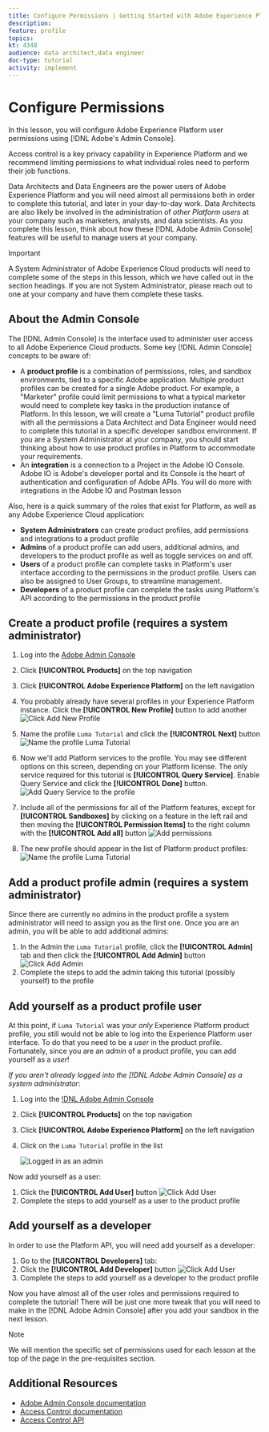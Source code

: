 ```yaml
---
title: Configure Permissions | Getting Started with Adobe Experience Platform for Data Architects and Data Engineers
description: 
feature: profile
topics: 
kt: 4348
audience: data architect,data engineer
doc-type: tutorial
activity: implement
---
```


# Configure Permissions

In this lesson, you will configure Adobe Experience Platform user permissions using [!DNL Adobe's Admin Console]. 

Access control is a key privacy capability in Experience Platform and we recommend limiting permissions to what individual roles need to perform their job functions. 

Data Architects and Data Engineers are the power users of Adobe Experience Platform and you will need almost all permissions both in order to complete this tutorial, and later in your day-to-day work. Data Architects are also likely be involved in the administration of *other Platform users* at your company such as marketers, analysts, and data scientists. As you complete this lesson, think about how these [!DNL Adobe Admin Console] features will be useful to manage users at your company.

>[!IMPORTANT]
>
>A System Administrator of Adobe Experience Cloud products will need to complete some of the steps in this lesson, which we have called out in the section headings.  If you are not System Administrator, please reach out to one at your company and have them complete these tasks.
<!--is this the only lesson in which a System Admin needs to be involved?-->
<!--when to add Launch-->
<!--who needs to do Adobe IO-->

## About the Admin Console

The [!DNL Admin Console] is the interface used to administer user access to all Adobe Experience Cloud products. Some key [!DNL Admin Console] concepts to be aware of:

* A **product profile** is a combination of permissions, roles, and sandbox environments, tied to a specific Adobe application. Multiple product profiles can be created for a single Adobe product. For example, a "Marketer" profile could limit permissions to what a typical marketer would need to complete key tasks in the production instance of Platform. In this lesson, we will create a "Luma Tutorial" product profile with all the permissions a Data Architect and Data Engineer would need to complete this tutorial in a specific developer sandbox environment. If you are a System Administrator at your company, you should start thinking about how to use product profiles in Platform to accommodate your requirements.
* An **integration** is a connection to a Project in the Adobe IO Console. Adobe IO is Adobe's developer portal and its Console is the heart of authentication and configuration of Adobe APIs. You will do more with integrations in the Adobe IO and Postman lesson

Also, here is a quick summary of the roles that exist for Platform, as well as any Adobe Experience Cloud application:

* **System Administrators** can create product profiles, add permissions and integrations to a product profile
* **Admins** of a product profile  can add users, additional admins, and developers to the product profile as well as toggle services on and off.
* **Users** of a product profile can complete tasks in Platform's user interface according to the permissions in the product profile. Users can also be assigned to User Groups, to streamline management.
* **Developers** of a product profile can complete the tasks using Platform's API according to the permissions in the product profile


## Create a product profile (requires a system administrator)

1. Log into the [Adobe Admin Console](https://adminconsole.adobe.com)
1. Click **[!UICONTROL Products]** on the top navigation
1. Click **[!UICONTROL Adobe Experience Platform]** on the left navigation
1. You probably already have several profiles in your Experience Platform instance. Click the **[!UICONTROL New Profile]** button to add another
    ![Click Add New Profile](assets/adminconsole-newProfile.png)
1. Name the profile `Luma Tutorial` and click the **[!UICONTROL Next]** button
    ![Name the profile Luma Tutorial](assets/adminconsole-nameProfile.png)
1. Now we'll add Platform services to the profile. You may see different options on this screen, depending on your Platform license. The only service required for this tutorial is **[!UICONTROL Query Service]**. Enable Query Service and click the **[!UICONTROL Done]** button.
    ![Add Query Service to the profile](assets/adminconsole-services.png)
    <!--Update to add one arbitrary sandbox, which is required to expose the menu options-->
1. Include all of the permissions for all of the Platform features, except for **[!UICONTROL Sandboxes]** by clicking on a feature in the left rail and then moving the **[!UICONTROL Permission Items]** to the right column with the **[!UICONTROL Add all]** button
    ![Add permissions](assets/adminconsole-permissions.png)

    <!--1. At this point in the tutorial we will not add additional Platform permissions. Instead, we will add permissions individually as we proceed with the lessons so that you understand when they are required. So, on the **[!UICONTROL Configure profile]** screen, hit the **[!UICONTROL Cancel]** button.
    ![Don't configure the profile at this time](assets/adminconsole-configureProfileCancel.png)-->

1. The new profile should appear in the list of Platform product profiles:
    ![Name the profile Luma Tutorial](assets/adminconsole-newProfileInList.png)


## Add a product profile admin (requires a system administrator)

Since there are currently no admins in the product profile a system administrator will need to assign you as the first one. Once you are an admin, you will be able to add additional admins:

1. In the Admin the `Luma Tutorial` profile, click the **[!UICONTROL Admin]** tab and then click the **[!UICONTROL Add Admin]** button
    ![Click Add Admin](assets/adminconsole-addAdmin.png)
1. Complete the steps to add the admin taking this tutorial (possibly yourself) to the profile

## Add yourself as a product profile user

At this point, if `Luma Tutorial` was your _only_ Experience Platform product profile, you still would not be able to log into the Experience Platform user interface. To do that you need to be a _user_ in the product profile. Fortunately, since you are an _admin_ of a product profile, you can add yourself as a _user_!  

*If you aren't already logged into the [!DNL Adobe Admin Console] as a system administrator*:

1. Log into the [!DNL Adobe Admin Console](https://adminconsole.adobe.com)
1. Click **[!UICONTROL Products]** on the top navigation
1. Click **[!UICONTROL Adobe Experience Platform]** on the left navigation
1. Click on the `Luma Tutorial` profile in the list

    ![Logged in as an admin](assets/adminconsole-adminView.png)


Now add yourself as a user:

1. Click the **[!UICONTROL Add User]** button
    ![Click Add User](assets/adminconsole-addUser.png)
1. Complete the steps to add yourself as a user to the product profile

## Add yourself as a developer

In order to use the Platform API, you will need add yourself as a developer:

1. Go to the **[!UICONTROL Developers]** tab:
1. Click the **[!UICONTROL Add Developer]** button
    ![Click Add User](assets/adminconsole-addDeveloper.png)
1. Complete the steps to add yourself as a developer to the product profile

Now you have almost all of the user roles and permissions required to complete the tutorial! There will be just one more tweak that you will need to make in the [!DNL Adobe Admin Console] after you add your sandbox in the next lesson. 

>[!NOTE]
>
>We will mention the specific set of permissions used for each lesson at the top of the page in the pre-requisites section.

## Additional Resources

* [Adobe Admin Console documentation](https://helpx.adobe.com/enterprise/using/admin-console.html)
* [Access Control documentation](https://docs.adobe.com/content/help/en/experience-platform/access-control/home.html)
* [Access Control API](https://www.adobe.io/apis/experienceplatform/home/api-reference.html#!acpdr/swagger-specs/access-control.yaml)